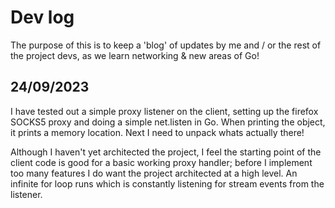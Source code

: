 # Dev log

The purpose of this is to keep a 'blog' of updates by me and / or the rest of the project devs, as we learn networking & new areas of Go!

## 24/09/2023

I have tested out a simple proxy listener on the client, setting up the firefox SOCKS5 proxy and doing a simple net.listen in Go. When printing the object, it prints a memory location. Next I need to unpack whats actually there!

Although I haven't yet architected the project, I feel the starting point of the client code is good for a basic working proxy handler; before I implement too many features I do want the project architected at a high level. An infinite for loop runs which is constantly listening for stream events from the listener.